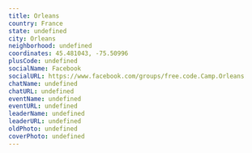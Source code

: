 ```yaml
---
title: Orleans
country: France
state: undefined
city: Orleans
neighborhood: undefined
coordinates: 45.481043, -75.50996
plusCode: undefined
socialName: Facebook
socialURL: https://www.facebook.com/groups/free.code.Camp.Orleans
chatName: undefined
chatURL: undefined
eventName: undefined
eventURL: undefined
leaderName: undefined
leaderURL: undefined
oldPhoto: undefined
coverPhoto: undefined
---
```


